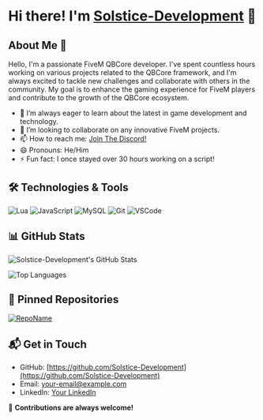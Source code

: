 # Hi there! I'm [Solstice-Development](https://github.com/SolsticeDev) 👋

## About Me 🚀

Hello, I'm a passionate FiveM QBCore developer. I've spent countless hours working on various projects related to the QBCore framework, and I'm always excited to tackle new challenges and collaborate with others in the community. My goal is to enhance the gaming experience for FiveM players and contribute to the growth of the QBCore ecosystem.

- 🌱 I’m always eager to learn about the latest in game development and technology.
- 👯 I’m looking to collaborate on any innovative FiveM projects.
- 📫 How to reach me: [Join The Discord!](https://discord.gg/5KNXHrNdpB)
- 😄 Pronouns: He/Him
- ⚡ Fun fact: I once stayed over 30 hours working on a script!

## 🛠️ Technologies & Tools

![Lua](https://img.shields.io/badge/-Lua-000?&logo=Lua)
![JavaScript](https://img.shields.io/badge/-JavaScript-000?&logo=JavaScript)
![MySQL](https://img.shields.io/badge/-MySQL-000?&logo=MySQL)
![Git](https://img.shields.io/badge/-Git-000?&logo=git)
![VSCode](https://img.shields.io/badge/-VSCode-000?&logo=visual-studio-code)

## 📊 GitHub Stats

![Solstice-Development's GitHub Stats](https://github-readme-stats.vercel.app/api?username=Solstice-Development&show_icons=true&count_private=true&theme=radical)

![Top Languages](https://github-readme-stats.vercel.app/api/top-langs/?username=Solstice-Development&layout=compact&theme=radical)

## 📌 Pinned Repositories

<!-- Add your repository links below: -->

[![RepoName](https://github-readme-stats.vercel.app/api/pin/?username=Solstice-Development&repo=RepoName&theme=radical)](https://github.com/Solstice-Development/RepoName)

## 📬 Get in Touch

- GitHub: [https://github.com/Solstice-Development](https://github.com/Solstice-Development)
- Email: [your-email@example.com](mailto:your-email@example.com)
- LinkedIn: [Your LinkedIn](#)  <!-- Make sure to add your LinkedIn URL here -->

🤝 **Contributions are always welcome!**


